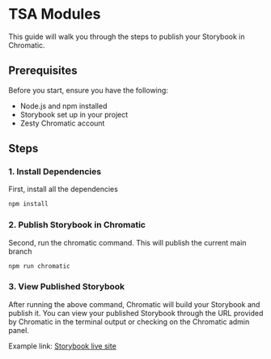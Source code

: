 # TSA Modules

This guide will walk you through the steps to publish your Storybook in Chromatic.

## Prerequisites

Before you start, ensure you have the following:

- Node.js and npm installed
- Storybook set up in your project
- Zesty Chromatic account

## Steps

### 1. Install Dependencies

First, install all the dependencies

```bash
npm install
```

### 2. Publish Storybook in Chromatic

Second, run the chromatic command. This will publish the current main branch

```bash
npm run chromatic
```

### 3. View Published Storybook

After running the above command, Chromatic will build your Storybook and publish it. You can view your published Storybook through the URL provided by Chromatic in the terminal output or checking on the Chromatic admin panel.

Example link: [Storybook live site](https://66a3ab7727d12c15c5e42353-fczjvllgyt.chromatic.com/)
